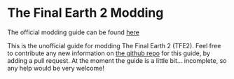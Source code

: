 # The Final Earth 2 Modding
The official modding guide can be found [here](https://florianvanstrien.nl/TheFinalEarth2/modding.php)

This is the unofficial guide for modding The Final Earth 2 (TFE2). Feel free to contribute any new information on [the github repo](https://github.com/DT-is-not-available/tfe2-modding/) for this guide, by adding a pull request. At the moment the guide is a little bit... incomplete, so any help would be very welcome!
